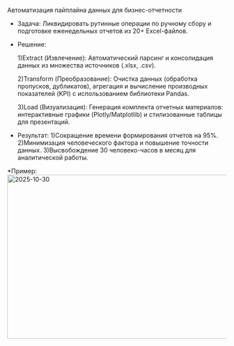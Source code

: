 Автоматизация пайплайна данных для бизнес-отчетности

- Задача: Ликвидировать рутинные операции по ручному сбору и подготовке еженедельных отчетов из 20+ Excel-файлов.

- Решение:

    1)Extract (Извлечение): Автоматический парсинг и консолидация данных из множества источников (.xlsx, .csv).
    
    2)Transform (Преобразование): Очистка данных (обработка пропусков, дубликатов), агрегация и вычисление производных показателей (KPI) с использованием библиотеки Pandas.
    
    3)Load (Визуализация): Генерация комплекта отчетных материалов: интерактивные графики (Plotly/Matplotlib) и стилизованные таблицы для презентаций.

- Результат:
  1)Сокращение времени формирования отчетов на 95%.
  2)Минимизация человеческого фактора и повышение точности данных.
  3)Высвобождение 30 человеко-часов в месяц для аналитической работы.

*Пример:
<img width="810" height="377" alt="2025-10-30" src="https://github.com/user-attachments/assets/2228b237-022c-42f4-887e-432b8f2b69cd" />
